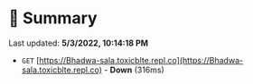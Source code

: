 # 📖 Summary
Last updated: **5/3/2022, 10:14:18 PM**

- `GET` [https://Bhadwa-sala.toxicblte.repl.co](https://Bhadwa-sala.toxicblte.repl.co) - **Down** (316ms)
